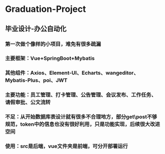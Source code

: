 # Graduation-Project
## 毕业设计-办公自动化
### 第一次做个像样的小项目，难免有很多疏漏
### 主要框架：Vue+SpringBoot+Mybatis
### 其他组件：Axios、Element-UI、Echarts、wangeditor、Mybatis-Plus、poi、JWT
### 主要功能：员工管理、打卡管理、公告管理、会议发布、工作任务、请假审批、公文流转
### 不足：从开始数据库表设计就有很多不合理地方，部分get\post不够规范，token中的信息也没有很好利用，只是功能实现，后续很大改进空间
### 使用：src是后端，vue文件夹是前端，可分开部署运行
